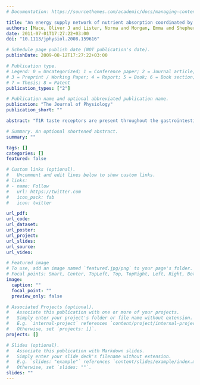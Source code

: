 ```yaml
---
# Documentation: https://sourcethemes.com/academic/docs/managing-content/

title: "An energy supply network of nutrient absorption coordinated by calcium and T1R taste receptors in rat small intestine"
authors: [Mace, Oliver J and Lister, Norma and Morgan, Emma and Shepherd, Emma and Affleck, Julie and Helliwell, Philip and Bronk, John R and Kellett, George L and Meredith, David and Boyd, Richard and others]
date: 2011-07-01T17:27:22+03:00
doi: "10.1113/jphysiol.2008.159616"

# Schedule page publish date (NOT publication's date).
publishDate: 2009-08-12T17:27:22+03:00

# Publication type.
# Legend: 0 = Uncategorized; 1 = Conference paper; 2 = Journal article;
# 3 = Preprint / Working Paper; 4 = Report; 5 = Book; 6 = Book section;
# 7 = Thesis; 8 = Patent
publication_types: ["2"]

# Publication name and optional abbreviated publication name.
publication: "The Journal of Physiology"
publication_short: ""

abstract: "T1R taste receptors are present throughout the gastrointestinal tract. Glucose absorption comprises active absorption via SGLT1 and facilitated absorption via GLUT2 in the apical membrane. Trafficking of apical GLUT2 is rapidly up-regulated by glucose and artificial sweeteners, which act through T1R2 + T1R3/α-gustducin to activate PLC β2 and PKC βII. We therefore investigated whether non-sugar nutrients are regulated by taste receptors using perfused rat jejunum in vivo. Under different conditions, we observed a Ca2+-dependent reciprocal relationship between the H+/oligopeptide transporter PepT1 and apical GLUT2, reflecting the fact that trafficking of PepT1 and GLUT2 to the apical membrane is inhibited and activated by PKC βII, respectively. Addition of l-glutamate or sucralose to a perfusate containing low glucose (20 mm) each activated PKC βII and decreased apical PepT1 levels and absorption of the hydrolysis-resistant dipeptide l-Phe(􏰀S)-l-Ala (1 mm), while increasing apical GLUT2 and glucose absorption within minutes. Switching perfusion from mannitol to glucose (75 mm) exerted similar effects. l-Glutamate induced rapid GPCR internalization of T1R1, T1R3 and transducin, whereas sucralose internalized T1R2, T1R3 and α-gustducin. We conclude that l-glutamate acts via amino acid and glucose via sweet taste receptors to coordinate regulation of PepT1 and apical GLUT2 reciprocally through a common enterocytic pool of PKC βII. These data suggest the existence of a wider Ca2+ and taste receptor-coordinated transport network incorporating other nutrients and/or other stimuli capable of activating PKC βII and additional transporters, such as the aspartate/glutamate transporter, EAAC1, whose level was doubled by l-glutamate. The network may control energy supply."

# Summary. An optional shortened abstract.
summary: ""

tags: []
categories: []
featured: false

# Custom links (optional).
#   Uncomment and edit lines below to show custom links.
# links:
# - name: Follow
#   url: https://twitter.com
#   icon_pack: fab
#   icon: twitter

url_pdf:
url_code:
url_dataset:
url_poster:
url_project:
url_slides:
url_source:
url_video:

# Featured image
# To use, add an image named `featured.jpg/png` to your page's folder. 
# Focal points: Smart, Center, TopLeft, Top, TopRight, Left, Right, BottomLeft, Bottom, BottomRight.
image:
  caption: ""
  focal_point: ""
  preview_only: false

# Associated Projects (optional).
#   Associate this publication with one or more of your projects.
#   Simply enter your project's folder or file name without extension.
#   E.g. `internal-project` references `content/project/internal-project/index.md`.
#   Otherwise, set `projects: []`.
projects: []

# Slides (optional).
#   Associate this publication with Markdown slides.
#   Simply enter your slide deck's filename without extension.
#   E.g. `slides: "example"` references `content/slides/example/index.md`.
#   Otherwise, set `slides: ""`.
slides: ""
---
```

